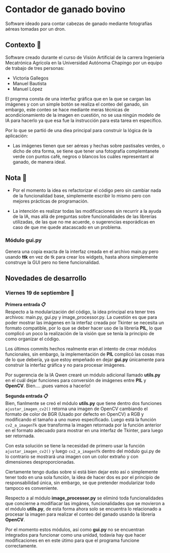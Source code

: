 # Contador de ganado bovino

Software ideado para contar cabezas de ganado mediante fotografías aéreas tomadas por un dron.

## Contexto  🚀

Software creado durante el curso de Visión Artificial de la carrera Ingeniería Mecatrónica Agrícola en la Universidad Autónoma Chapingo por un equipo de trabajo de tres personas:

- Victoria Gallegos
- Manuel Bautista
- Manuel López

El progrma consta de una interfaz gráfica que en la que se cargan las imágenes y con un simple botón se realiza el conteo del ganado, sin embargo, este conteo se hace mediante meras técnicas de acondicionamiento de la imagen en cuestión, no se usa ningún modelo de IA para hacerlo ya que esa fue la instrucción para esta tarea en específico.

Por lo que se partió de una diea principal para construir la lógica de la aplicación:

- Las imágenes tienen que ser aéreas y hechas sobre pastisales verdes, o dicho de otra forma, se tiene que tener una fotografía complemtanete verde con puntos café, negros o blancos los cuáles representant al ganado, de manera ideal.

## Nota 📑
- Por el momento la idea es refactorizar el código pero sin cambiar nada de la funcionalidad base, simplemente escribir lo mismo pero con mejores prácticas de programación.

- La intención es realizar todas las modificaciones sin recurrir a la ayuda de la IA, mas allá de preguntas sobre funcionalidades de las librerías utilizadas, de las que no me acuerde, o sugerencias esporádicas en caso de que me quede atacascado en un problema.

### Módulo gui.py
Genera una copia exacta de la interfaz creada en el archivo main.py pero usando **ttk** en vez de tk para crear los widgets, hasta ahora simplemente construye la GUI pero no tiene funcionalidad.

## Novedades de desarrollo

### Viernes 19 de septiembre 📑
**Primera entrada 📋**  
Respecto a la modularización del código, la idea principal era tener tres archivos: main.py, gui.py y image_processor.py. La cuestión es que para poder mostrar las imágenes en la interfaz creada por Tkinter se necesita un formato compatible, por lo que se deber hacer uso de la librería **PIL**, lo que complicó un poco la realización de la visión que se tenía la principio de como organizar el código.

Los últimos commits hechos realmente eran el intento de crear módulos funcionales, sin embargo, la implementación de **PIL** complicó las cosas mas de lo que debería, ya que estoy empeñado en dejar **gui.py** únicamente para construir la interfaz gráfica y no para procesar imágenes.

Por sugerencia de la IA Qwen crearé un módulo adicional llamado **utils.py** en el cuál dejar funciones para conversión de imágenes entre **PIL** y **OpenCV**. Bien.... ¡pues vamos a hacerlo!

**Segunda entrada 📋**  
Bien, fianlmente se creó el módulo **utils.py** que tiene dentro dos funciones `ajustar_imagen_cv2()` retorna una imagen de OpenCV cambiando el formato de color de BGR (Usado por defecto en OpenCV) a RGB y modificando el tamaño a uno nuevo especificado. Luego está la función `cv2_a_imagenTk` que transforma la imagen retornada por la función anterior en el formato adecuado para mostrar en una interfaz de Tkinter, para luego ser retornada.

Con esta solución se tiene la necesidad de primero usar la función `ajustar_imagen_cv2()` y luego `cv2_a_imagenTk` dentro del módulo gui.py de lo contrario se mostrará una imagen con un color extraño y con dimensiones desproporcionadas. 

Ciertamente tengo dudas sobre si está bien dejar esto así o simplemente tener todo en una sola función, la idea de hacer dos es por el principio de responsabilidad única, sin embargo, se que pretender modularizar todo tampoco es conveniente.

Respecto a al módulo **image_processor.py** se eliminó toda funcionalidades que concierne a modifiacar las imgánes, funcionalidades que  se movieron a el módulo **utils.py**, de esta forma ahora solo se encuentra lo relacionado a procesar la imagen para realizar el conteo del ganado usando la librería **OpenCV**.

Por el momento estos módulos, así como **gui.py** no se encuentran integrados para funcionar como una unidad, todavía hay que hacer modificaciones en en este útimo para que el programa funcione correctamente.